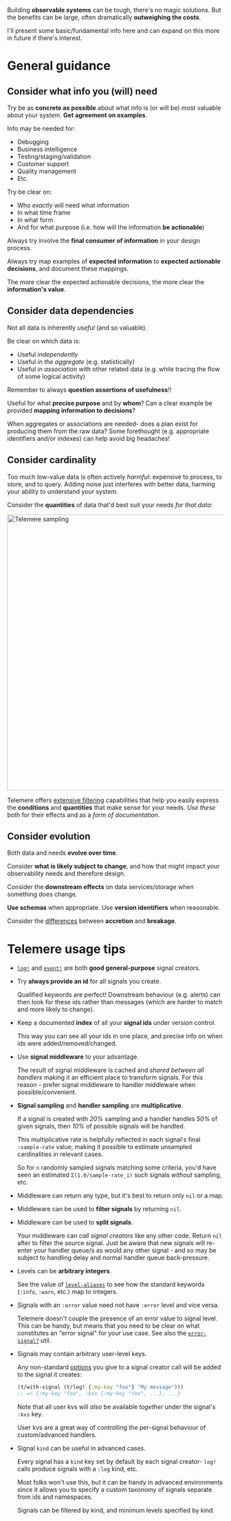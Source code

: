Building **observable systems** can be tough, there's no magic solutions. But the benefits can be large, often dramatically **outweighing the costs**.

I'll present some basic/fundamental info here and can expand on this more in future if there's interest.

# General guidance

## Consider what info you (will) need

Try be as **concrete as possible** about what info is (or will be) most valuable about your system. **Get agreement on examples**.

Info may be needed for:

- Debugging
- Business intelligence
- Testing/staging/validation
- Customer support
- Quality management
- Etc.

Try be clear on:

- Who *exactly* will need what information
- In what time frame
- In what form
- And for what purpose (i.e. how will the information **be actionable**)

Always try involve the **final consumer of information** in your design process.

Always try map examples of **expected information** to **expected actionable decisions**, and document these mappings.

The more clear the expected actionable decisions, the more clear the **information's value**.

## Consider data dependencies

Not all data is inherently *useful* (and so valuable).

Be clear on which data is:

- Useful *independently*
- Useful *in the aggregate* (e.g. statistically)
- Useful *in association* with other related data (e.g. while tracing the flow of some logical activity)

Remember to always **question assertions of usefulness**!!

Useful for what **precise purpose** and by **whom**? Can a clear example be provided **mapping information to decisions**?

When aggregates or associations are needed- does a plan exist for producing them from the raw data? Some forethought (e.g. appropriate identifiers and/or indexes) can help avoid big headaches!

## Consider cardinality

Too much low-value data is often actively *harmful*: expensive to process, to store, and to query. Adding noise just interferes with better data, harming your ability to understand your system.

Consider the **quantities** of data that'd best suit your needs *for that data*:

<img src="https://raw.githubusercontent.com/taoensso/telemere/master/imgs/signal-sampling.svg" alt="Telemere sampling" width="640"/>

Telemere offers [extensive filtering](https://cljdoc.org/d/com.taoensso/telemere/CURRENT/api/taoensso.telemere#help:signal-flow) capabilities that help you easily express the **conditions** and **quantities** that make sense for your needs. *Use these* both for their effects and as a *form of documentation*.

## Consider evolution

Both data and needs **evolve over time**.

Consider **what is likely subject to change**, and how that might impact your observability needs and therefore design.

Consider the **downstream effects** on data services/storage when something does change.

**Use schemas** when appropriate. Use **version identifiers** when reasonable.

Consider the [differences](https://www.youtube.com/watch?v=oyLBGkS5ICk) between **accretion** and **breakage**.

# Telemere usage tips

- [`log!`](https://cljdoc.org/d/com.taoensso/telemere/CURRENT/api/taoensso.telemere#log!) and [`event!`](https://cljdoc.org/d/com.taoensso/telemere/CURRENT/api/taoensso.telemere#event!) are both **good general-purpose** signal creators.
  
- Try **always provide an id** for all signals you create.
  
  Qualified keywords are perfect! Downstream behaviour (e.g. alerts) can then look for these ids rather than messages (which are harder to match and more likely to change).
  
- Keep a documented **index** of all your **signal ids** under version control.
  
  This way you can see all your ids in one place, and precise info on when ids were added/removed/changed.
  
- Use **signal middleware** to your advantage.
  
  The result of signal middleware is cached and *shared between all handlers* making it an efficient place to transform signals. For this reason - prefer signal middleware to handler middleware when possible/convenient.
  
- **Signal sampling** and **handler sampling**  are **multiplicative**.
  
  If a signal is created with *20%* sampling and a handler handles *50%* of given signals, then *10%* of possible signals will be handled.
  
  This multiplicative rate is helpfully reflected in each signal's final `:sample-rate` value, making it possible to estimate unsampled cardinalities in relevant cases.
  
  So for `n` randomly sampled signals matching some criteria, you'd have seen an estimated `Σ(1.0/sample-rate_i)` such signals _without_ sampling, etc.
  
- Middleware can return any type, but it's best to return only `nil` or a map.
- Middleware can be used to **filter signals** by returning `nil`.
- Middleware can be used to **split signals**.
  
  Your middleware can *call signal creators* like any other code. Return `nil` after to filter the source signal. Just be aware that new signals will re-enter your handler queue/s as would any other signal - and so may be subject to handling delay and normal handler queue back-pressure.
  
- Levels can be **arbitrary integers**.
  
  See the value of [`level-aliases`](https://cljdoc.org/d/com.taoensso/telemere/CURRENT/api/taoensso.telemere#level-aliases) to see how the standard keywords (`:info`, `:warn`, etc.) map to integers.
  
- Signals with an `:error` value need not have `:error` level and vice versa.
  
  Telemere doesn't couple the presence of an error value to signal level. This can be handy, but means that you need to be clear on what constitutes an "error signal" for your use case. See also the [`error-signal?`](https://cljdoc.org/d/com.taoensso/telemere/CURRENT/api/taoensso.telemere#error-signal) util.
  
- Signals may contain arbitrary user-level keys.
  
  Any non-standard [options](https://cljdoc.org/d/com.taoensso/telemere/CURRENT/api/taoensso.telemere#help:signal-options) you give to a signal creator call will be added to the signal it creates:
  
  ```clojure
  (t/with-signal (t/log! {:my-key "foo"} "My message")))
  ;; => {:my-key "foo", :kvs {:my-key "foo", ...}, ...}
  ```
  
  Note that all user kvs will *also* be available *together* under the signal's `:kvs` key.
  
  User kvs are a great way of controlling the per-signal behaviour of custom/advanced handlers.
  
- Signal `kind` can be useful in advanced cases.
  
  Every signal has a `kind` key set by default by each signal creator- `log!` calls produce signals with a `:log` kind, etc.
  
  Most folks won't use this, but it can be handy in advanced environments since it allows you to specify a custom taxonomy of signals separate from ids and namespaces.
  
  Signals can be filtered by kind, and minimum levels specified by kind.